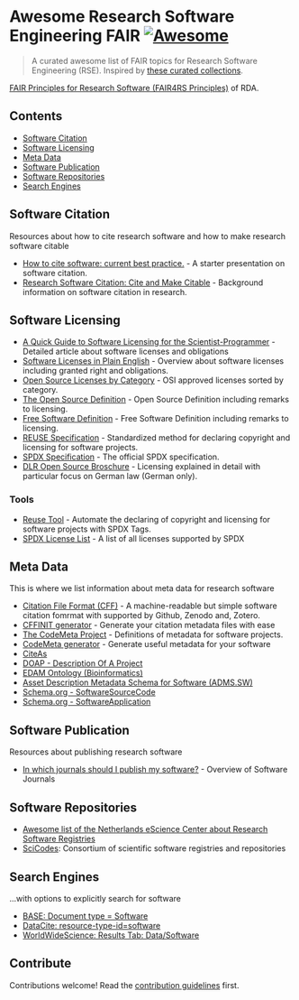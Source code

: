 # Awesome Research Software Engineering FAIR [![Awesome](https://awesome.re/badge.svg)](https://awesome.re)

> A curated awesome list of FAIR topics for Research Software Engineering (RSE). Inspired by [these curated collections](https://github.com/sindresorhus/awesome).

[FAIR Principles for Research Software (FAIR4RS Principles)](https://rd-alliance.org/group/fair-research-software-fair4rs-wg/outcomes/fair-principles-research-software-fair4rs-0) of RDA.

## Contents
- [Software Citation](#software-citation)
- [Software Licensing](#software-licensing)
- [Meta Data](#meta-data)
- [Software Publication](#software-publication)
- [Software Repositories](#software-repositories)
- [Search Engines](#search-engines)

## Software Citation
Resources about how to cite research software and how to make research software citable

- [How to cite software: current best practice.](https://doi.org/10.5281/zenodo.2842910) - A starter presentation on software citation.
- [Research Software Citation: Cite and Make Citable](https://cite.research-software.org/) - Background information on software citation in research.

## Software Licensing

- [A Quick Guide to Software Licensing for the Scientist-Programmer](https://doi.org/10.1371/journal.pcbi.1002598) - Detailed article about software licenses and obligations
- [Software Licenses in Plain English](https://tldrlegal.com/) - Overview about software licenses including granted right and obligations.
- [Open Source Licenses by Category](https://opensource.org/licenses/category) - OSI approved licenses sorted by category.
- [The Open Source Definition](https://opensource.org/osd) - Open Source Definition including remarks to licensing.
- [Free Software Definition](https://www.gnu.org/philosophy/free-sw.html.en) - Free Software Definition including remarks to licensing.
- [REUSE Specification](https://reuse.software/spec/) - Standardized method for declaring copyright and licensing for software projects.
- [SPDX Specification](https://spdx.dev/specifications/) - The official SPDX specification.
- [DLR Open Source Broschure](https://www.dlr.de/tm/PortalData/43/Resources/dokumente/tm_dokumente/OpenSource-Software_DLR_2022.pdf) - Licensing explained in detail with particular focus on German law (German only).

### Tools
- [Reuse Tool](https://reuse.readthedocs.io/en/stable/) - Automate the declaring of copyright and licensing for software projects with SPDX Tags.
- [SPDX License List](https://spdx.org/licenses/) - A list of all licenses supported by SPDX


## Meta Data
This is where we list information about meta data for research software

- [Citation File Format (CFF)](https://citation-file-format.github.io/) - A machine-readable but simple software citation fomrmat with supported by Github, Zenodo and, Zotero.
- [CFFINIT generator](https://citation-file-format.github.io/cff-initializer-javascript/#/) - Generate your citation metadata files with ease
- [The CodeMeta Project](https://codemeta.github.io/index.html) - Definitions of metadata for software projects.
- [CodeMeta generator](https://codemeta.github.io/codemeta-generator/) - Generate useful metadata for your software
- [CiteAs](http://citeas.org/)
- [DOAP - Description Of A Project](https://github.com/ewilderj/doap)
- [EDAM Ontology (Bioinformatics)](http://edamontology.org/page)
- [Asset Description Metadata Schema for Software (ADMS.SW)](https://joinup.ec.europa.eu/svn/adms_foss/adms_sw_v1.00/adms_sw_v1.00.htm)
- [Schema.org - SoftwareSourceCode](https://schema.org/SoftwareSourceCode)
- [Schema.org - SoftwareApplication](https://schema.org/SoftwareApplication)

## Software Publication
Resources about publishing research software

- [In which journals should I publish my software?](https://www.software.ac.uk/which-journals-should-i-publish-my-software) - Overview of Software Journals

## Software Repositories
- [Awesome list of the Netherlands eScience Center about Research Software Registries](https://github.com/NLeSC/awesome-research-software-registries)
- [SciCodes](https://scicodes.net/outreach-materials/): Consortium of scientific software registries and repositories

## Search Engines
...with options to explicitly search for software

- [BASE: Document type = Software](https://www.base-search.net/Search/Results?type=all&lookfor=doctype%3A6&ling=0&oaboost=1&name=&thes=&refid=dcresen&newsearch=1)
- [DataCite: resource-type-id=software](https://search.datacite.org/works?query=&resource-type-id=software)
- [WorldWideScience: Results Tab: Data/Software](https://worldwidescience.org/)

## Contribute

Contributions welcome! Read the [contribution guidelines](contributing.md) first.
